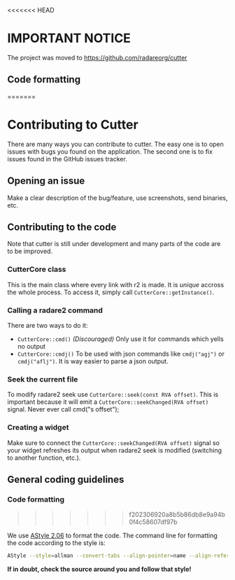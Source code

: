 <<<<<<< HEAD
# IMPORTANT NOTICE

The project was moved to https://github.com/radareorg/cutter

## Code formatting
=======
# Contributing to Cutter

There are many ways you can contribute to cutter.
The easy one is to open issues with bugs you found on the application.
The second one is to fix issues found in the GitHub issues tracker.

## Opening an issue

Make a clear description of the bug/feature, use screenshots, send binaries, etc.

## Contributing to the code

Note that cutter is still under development and many parts of the code are to be improved.

### CutterCore class

This is the main class where every link with r2 is made. It is *unique* accross the whole process. To access it, simply call `CutterCore::getInstance()`.

### Calling a radare2 command

There are two ways to do it:
* `CutterCore::cmd()` *(Discouraged)* Only use it for commands which yells no output
* `CutterCore::cmdj()` To be used with json commands like `cmdj("agj")` or `cmdj("aflj")`. It is way easier to parse a json output.

### Seek the current file

To modify radare2 seek use `CutterCore::seek(const RVA offset)`. This is important because it will emit a `CutterCore::seekChanged(RVA offset)` signal.
Never ever call cmd("s offset");

### Creating a widget

Make sure to connect the `CutterCore::seekChanged(RVA offset)` signal so your widget refreshes its output when radare2 seek is modified (switching to another function, etc.).

## General coding guidelines

### Code formatting
>>>>>>> f202306920a8b5b86db8e9a94b0f4c58607df97b

We use [AStyle 2.06](https://sourceforge.net/projects/astyle/files/astyle/astyle%202.06/) to format the code. The command line for formatting the code according to the style is:

```bash
AStyle --style=allman --convert-tabs --align-pointer=name --align-reference=name --indent=spaces --indent-namespaces --indent-col1-comments --pad-oper --pad-header --unpad-paren --keep-one-line-blocks --close-templates $(git ls-files *.cpp *.h *.c *.hpp)
```

**If in doubt, check the source around you and follow that style!**
